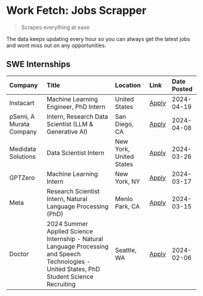 # Work Fetch: Jobs Scrapper
> Scrapes everything at ease

The data keeps updating every hour so you can always get the latest jobs and wont miss out on any opportunities.

## SWE Internships
<!--START_SECTION:workfetch-->
| Company                 | Title                                                                                                                                        | Location                | Link                                                                                                                                                                                                                                                                                                                                                  | Date Posted   |
|:------------------------|:---------------------------------------------------------------------------------------------------------------------------------------------|:------------------------|:------------------------------------------------------------------------------------------------------------------------------------------------------------------------------------------------------------------------------------------------------------------------------------------------------------------------------------------------------|:--------------|
| Instacart               | Machine Learning Engineer, PhD Intern                                                                                                        | United States           | [Apply](https://www.linkedin.com/jobs/view/machine-learning-engineer-phd-intern-at-instacart-3901991739?position=2&pageNum=0&refId=dq%2FvIF40aEjJnw2DM7RkTA%3D%3D&trackingId=%2Bre3U%2Bw63dsnip90%2FDb%2B8Q%3D%3D&trk=public_jobs_jserp-result_search-card)                                                                                           | 2024-04-19    |
| pSemi, A Murata Company | Intern, Research Data Scientist (LLM & Generative AI)                                                                                        | San Diego, CA           | [Apply](https://www.linkedin.com/jobs/view/intern-research-data-scientist-llm-generative-ai-at-psemi-a-murata-company-3887074168?position=3&pageNum=0&refId=dq%2FvIF40aEjJnw2DM7RkTA%3D%3D&trackingId=1vwubk64nL1d5u027lVGUw%3D%3D&trk=public_jobs_jserp-result_search-card)                                                                          | 2024-04-08    |
| Medidata Solutions      | Data Scientist Intern                                                                                                                        | New York, United States | [Apply](https://www.linkedin.com/jobs/view/data-scientist-intern-at-medidata-solutions-3810253704?position=7&pageNum=0&refId=dq%2FvIF40aEjJnw2DM7RkTA%3D%3D&trackingId=eGCjZkZHdAof1pbCuFJWDg%3D%3D&trk=public_jobs_jserp-result_search-card)                                                                                                         | 2024-03-26    |
| GPTZero                 | Machine Learning Intern                                                                                                                      | New York, NY            | [Apply](https://www.linkedin.com/jobs/view/machine-learning-intern-at-gptzero-3860723963?position=6&pageNum=0&refId=dq%2FvIF40aEjJnw2DM7RkTA%3D%3D&trackingId=BJtUO5cwRoPJEFX0AHLnog%3D%3D&trk=public_jobs_jserp-result_search-card)                                                                                                                  | 2024-03-17    |
| Meta                    | Research Scientist Intern, Natural Language Processing (PhD)                                                                                 | Menlo Park, CA          | [Apply](https://www.linkedin.com/jobs/view/research-scientist-intern-natural-language-processing-phd-at-meta-3858718375?position=8&pageNum=0&refId=dq%2FvIF40aEjJnw2DM7RkTA%3D%3D&trackingId=jdkBbd0G2K4jd7JU4ps5DA%3D%3D&trk=public_jobs_jserp-result_search-card)                                                                                   | 2024-03-15    |
| Doctor                  | 2024 Summer Applied Science Internship - Natural Language Processing and Speech Technologies - United States, PhD Student Science Recruiting | Seattle, WA             | [Apply](https://www.linkedin.com/jobs/view/2024-summer-applied-science-internship-natural-language-processing-and-speech-technologies-united-states-phd-student-science-recruiting-at-doctor-3819405754?position=9&pageNum=0&refId=dq%2FvIF40aEjJnw2DM7RkTA%3D%3D&trackingId=vH6pXAzanHwT%2F9Gdxa79iQ%3D%3D&trk=public_jobs_jserp-result_search-card) | 2024-02-06    |
<!--END_SECTION:workfetch-->
